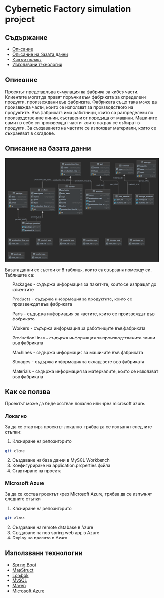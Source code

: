 <h1>Cybernetic Factory simulation project</h1>

## Съдържание
* [Описание](#Описание)
* [Описание на базата данни](#Описание-на-базата-данни)
* [Как се ползва](#Как-се-ползва)
* [Използвани технологии](#Използвани-технологии)

## Описание

<p>Проектът представлъва симулация на фабрика за кибер части. Клиентите могат да правят поръчки към фабриката за определени продукти, произвеждани във фабриката.
Фабриката също така може да произвежда части, които се използват за производството на продуктите. Във фабриката има работници, които са разпределени по производствените линии, съставени от поредица от машини.
Машините сами по себе си произвеждат части, които накрая се събират в продукти. За създаването на частите се използват материали, които се съхраняват в складове.

## Описание на базата данни
![CyberneticFactory](DBdiagram.png)
<p>Базата данни се състои от 8 таблици, които са свързани помежду си. Таблиците са:
<ul>Packages - съдържа информация за пакетите, които се изпращат до клиентите</ul>
<ul>Products - съдържа информация за продуктите, които се произвеждат във фабриката</ul>
<ul>Parts - съдържа информация за частите, които се произвеждат във фабриката</ul>
<ul>Workers - съдържа информация за работниците във фабриката</ul>
<ul>ProductionLines - съдържа информация за производствените линии във фабриката</ul>
<ul>Machines - съдържа информация за машините във фабриката</ul>
<ul>Storages - съдържа информация за складовете във фабриката</ul>
<ul>Materials - съдържа информация за материалите, които се използват във фабриката</ul>

## Как се ползва

Проектът може да бъде хостван локално или чрез microsoft azure.

### Локално
За да се стартира проектът локално, трябва да се изпълнят следните стъпки:
1. Клониране на репозиторито
```sh
git clone 
```
2. Създаване на база данни в MySQL Workbench
3. Конфигуриране на application.properties файла
4. Стартиране на проекта

### Microsoft Azure
За да се хоства проектът чрез Microsoft Azure, трябва да се изпълнят следните стъпки:
1. Клониране на репозиторито
```sh
git clone 
```
2. Създаване на remote database в Azure
3. Създаване на нов spring web app в Azure
4. Deploy на проекта в Azure

## Използвани технологии

* [Spring Boot](https://spring.io/projects/spring-boot)
* [MapStruct](https://mapstruct.org/)
* [Lombok](https://projectlombok.org/)
* [MySQL](https://www.mysql.com/)
* [Maven](https://maven.apache.org/)
* [Microsoft Azure](https://azure.microsoft.com/en-us/)

